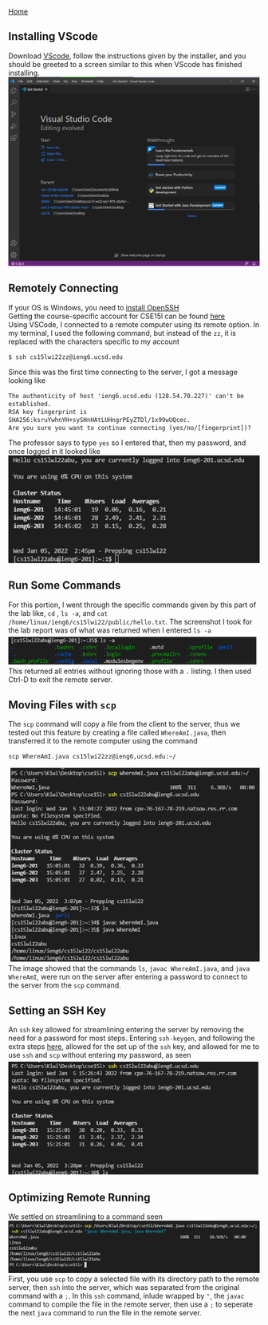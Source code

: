 [Home](https://obarquinho.github.io/cse-15l-lab-reports/)
## Installing VScode
Download [VScode](https://code.visualstudio.com/), follow the instructions given by the installer, and you should be greeted to a screen similar to this when VScode has finished installing. 
![image](report-1-s1.PNG)
## Remotely Connecting
If your OS is Windows, you need to [install OpenSSH](https://docs.microsoft.com/en-us/windows-server/administration/openssh/openssh_install_firstuse)</br>
Getting the course-specific account for CSE15l can be found [here](https://sdacs.ucsd.edu/~icc/index.php)</br>
Using VSCode, I 
connected to a remote computer using its remote option. In my terminal, I used the following command, but instead of the `zz`, it is replaced with the characters specific to my account
```
$ ssh cs15lwi22zz@ieng6.ucsd.edu
```
Since this was the first time connecting to the server, I got a message looking like 
```
The authenticity of host 'ieng6.ucsd.edu (128.54.70.227)' can't be established.
RSA key fingerprint is SHA256:ksruYwhnYH+sySHnHAtLUHngrPEyZTDl/1x99wUQcec.
Are you sure you want to continue connecting (yes/no/[fingerprint])?
```
The professor says to type `yes` so I entered that, then my password, and once logged in it looked like
![image](report-1-s2.PNG)

## Run Some Commands
For this portion, I went through the specific commands given by this part of the lab like, `cd` , `ls -a`, and `cat /home/linux/ieng6/cs15lwi22/public/hello.txt`. The screenshot I took for the lab report was of what was returned when I entered `ls -a`
![image](report-1-s3.PNG)
This returned all entries without ignoring those with a `.` listing. I then used Ctrl-D to exit the remote server. 
## Moving Files with `scp`
The `scp` command will copy a file from the client to the server, thus we tested out this feature by creating a file called `WhereAmI.java`, then transferred it to the remote computer using the command
```
scp WhereAmI.java cs15lwi22zz@ieng6,ucsd.edu:~/
```
![image](report-1-s4.PNG)
The image showed that the commands `ls`, `javac WhereAmI.java`, and `java WhereAmI`, were run on the server after entering a password to connect to the server from the `scp` command.
## Setting an SSH Key
An `ssh` key allowed for streamlining entering the server by removing the need for a password for most steps. Entering `ssh-keygen`, and following the extra steps [here](https://docs.microsoft.com/en-us/windows-server/administration/openssh/openssh_keymanagement#user-key-generation), allowed for the set up of the `ssh` key, and allowed for me to use `ssh` and `scp` without entering my password, as seen
![image](report-1-s5.PNG)
## Optimizing Remote Running
We settled on streamlining to a command seen
![image](report-1-s6.PNG)
First, you use `scp` to copy a selected file with its directory path to the remote server, then `ssh` into the server, which was separated from the original command with a `;`. In this `ssh` command, inlude wrapped by `"`, the `javac` command to compile the file in the remote server, then use a `;` to seperate the next `java` command to run the file in the remote server. 

